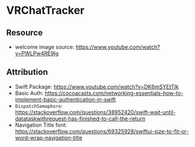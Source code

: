 # VRChatTracker
## Resource

- welcome image source: https://www.youtube.com/watch?v=PWLPw4RE9Ig

## Attribution
<!-- - `ASWebAuthenticationSession`: https://www.andyibanez.com/posts/using-aswebauthenticationaession-swiftui/ -->
- Swift Package: https://www.youtube.com/watch?v=DK6mSYEtTIk
- Basic Auth: https://cocoacasts.com/networking-essentials-how-to-implement-basic-authentication-in-swift
- `DispatchSemaphore`: https://stackoverflow.com/questions/38952420/swift-wait-until-datataskwithrequest-has-finished-to-call-the-return
- Navigation Title font: https://stackoverflow.com/questions/69325928/swiftui-size-to-fit-or-word-wrap-navigation-title